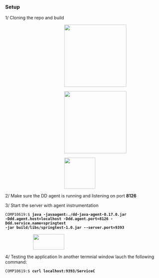 ### Setup

1/ Cloning the repo and build 


<figure>
<img src="https://github.com/ptabasso2/springTest0/blob/master/Images/Readme1.png" style="height: 200px; width: auto; margin-left: 150px">
</figure>


<figure>
<img src="https://github.com/ptabasso2/springTest0/blob/master/Images/Readme2.png" style="height: 200px; width: auto; margin-left: 150px">
</figure>


<figure>
<img src="https://github.com/ptabasso2/springTest0/blob/master/Images/Readme3.png" style="height: 100px; width: auto; margin-left: 150px">
</figure>




2/ Make sure the DD agent is running and listening on port **8126** 

3/ Start the server with agent instrumentation
<div class="highlighter-rouge"><div class="highlight"><pre class="highlight" style="background-color: greydark;"><code style="font-size: 12.0px;">COMP10619:$ <span style="font-weight: bold">java -javaagent:./dd-java-agent-0.17.0.jar
-Ddd.agent.host=localhost -Ddd.agent.port=8126 -Ddd.service.name=springtest
-jar build/libs/springtest-1.0.jar --server.port=9393</span>
</code></pre></div></div>

<figure>
<img src="https://github.com/ptabasso2/springTest0/blob/master/Images/Readme4.png" style="height: 50px; width: 100; margin-left: 50px">
</figure>




4/ Testing the application
In another termnial window lauch the following command:

<div class="highlight"><pre class="highlight" style="background-color: greydark;"><code style="font-size: 12.0px;">COMP10619:$ <span style="font-weight: bold">curl localhost:9393/ServiceC</span>
</code></pre></div>
